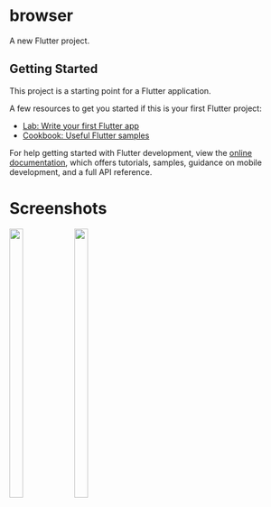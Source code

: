 # browser

A new Flutter project.

## Getting Started

This project is a starting point for a Flutter application.

A few resources to get you started if this is your first Flutter project:

- [Lab: Write your first Flutter app](https://docs.flutter.dev/get-started/codelab)
- [Cookbook: Useful Flutter samples](https://docs.flutter.dev/cookbook)

For help getting started with Flutter development, view the
[online documentation](https://docs.flutter.dev/), which offers tutorials,
samples, guidance on mobile development, and a full API reference.

# Screenshots
<p float="center">
  

  
  <img src="https://user-images.githubusercontent.com/115551640/213865327-20049c5e-ac79-48e9-b6fb-21317e9fbf4d.png" width=22% height=35%>
  <img src="https://user-images.githubusercontent.com/115551640/213865660-d48166dd-deda-42d5-b9e7-4bafecfab5d7.png" width=22% height=35%>
  



</p>
